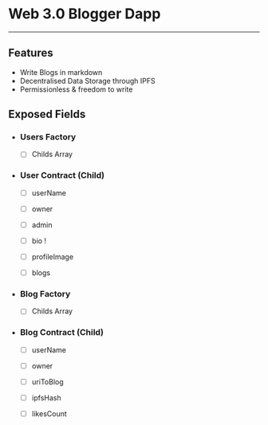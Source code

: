 # Web 3.0 Blogger Dapp
--- 
## Features

- Write Blogs in markdown
- Decentralised Data Storage through IPFS
- Permissionless & freedom to write

## Exposed Fields

- ### Users Factory

    - [ ] Childs Array


- ### User Contract (Child)
    - [ ] userName
    - [ ] owner
    - [ ] admin
    - [ ] bio !
    - [ ] profileImage
    - [ ] blogs


- ### Blog Factory
    - [ ] Childs Array


- ### Blog Contract (Child)
    - [ ] userName
    - [ ] owner
    - [ ] uriToBlog
    - [ ] ipfsHash
    - [ ] likesCount


